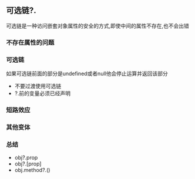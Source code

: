 ## 可选链?.

可选链是一种访问嵌套对象属性的安全的方式,即使中间的属性不存在,也不会出错

### 不存在属性的问题

### 可选链

如果可选链前面的部分是undefined或者null他会停止运算并返回该部分

- 不要过渡使用可选链
- ?.前的变量必须已经声明

### 短路效应

### 其他变体

### 总结

- obj?.prop
- obj?.[prop]
- obj.method?.()
